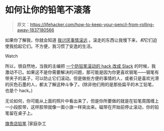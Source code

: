 # 如何让你的铅笔不滚落

> 原文：<https://lifehacker.com/how-to-keep-your-pencil-from-rolling-away-1837180566>

如果你了解我，你就会知道 [我讨厌事情滚远](https://lifehacker.com/how-to-keep-your-egg-from-rolling-away-1835877930) 。滚走的东西让我慢下来，*和*它们迫使我拾起它们。不方便，我习惯了安逸的生活。

Watch

所以，很自然地，当我的主编把 [一个防铅笔滚动的 hack 改成 Slack](https://www.familyhandyman.com/workshop/flag-your-shop-pencil/) 的时候，我激动不已。如果这不是你需要解决的问题，那可能是因为你更喜欢钢笔——钢笔有带夹子的盖子，可以防止它们滚动。但是做些方便的事情的人，或者只是喜欢光滑的灰色石墨的人，都太了解这种斗争了。(除非他们用的是那些扁平的木工铅笔，也是个 hack。)

无论如何，你可能从上面的照片中看出来了，但是你所要做的就是在铅笔周围缠上一小段胶带，这样胶带就像一面小旗一样突出来。磁带在开始前停止滚动，你的铅笔留在桌子上。

[旗贵店铅笔](https://www.familyhandyman.com/workshop/flag-your-shop-pencil/) |家庭杂工